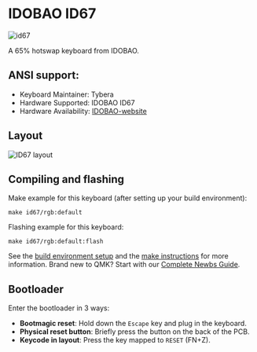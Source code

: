 # IDOBAO ID67

![id67](https://i.imgur.com/9roQ4Mih.jpeg)

A 65% hotswap keyboard from IDOBAO.

## ANSI support:

* Keyboard Maintainer: Tybera
* Hardware Supported: IDOBAO ID67
* Hardware Availability: [IDOBAO-website](https://www.idobao.net/products/idobao-id67-65-hot-swappable-mechanical-keyboard-kit-1)

## Layout

![ID67 layout](https://i.imgur.com/Ge6Uxao.png)


## Compiling and flashing

Make example for this keyboard (after setting up your build environment):

    make id67/rgb:default

Flashing example for this keyboard:

    make id67/rgb:default:flash

See the [build environment setup](https://docs.qmk.fm/#/getting_started_build_tools) and the [make instructions](https://docs.qmk.fm/#/getting_started_make_guide) for more information. Brand new to QMK? Start with our [Complete Newbs Guide](https://docs.qmk.fm/#/newbs).

## Bootloader

Enter the bootloader in 3 ways:

* **Bootmagic reset**: Hold down the `Escape` key and plug in the keyboard.
* **Physical reset button**: Briefly press the button on the back of the PCB.
* **Keycode in layout**: Press the key mapped to `RESET` (FN+Z).
